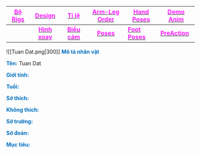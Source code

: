 

| [<span style="color:rgb(251, 31, 255)">**Bộ Rigs**</span>](file:///D:%5CPROJECTS%5CRich%20Man%5C1.Project%20Setup%5C4.Moho%20Rigs%5C2.%20Character%20Rigs%5CTuan%20Dat%5CTuan%20Dat.moho) |    [<span style="color:rgb(251, 31, 255)">**Design**</span>](file:///D:%5CPROJECTS%5CRich%20Man%5C1.Project%20Setup%5C2.Character%20Design%5CTuan%20Dat%5CRW%20file%5CTuan%20Dat%20Design.rw)     |                        [<span style="color:rgb(251, 31, 255)">**Tỉ lệ**</span>](file:///D:%5CPROJECTS%5CRich%20Man%5C1.Project%20Setup%5C2.Character%20Design%5CProportion.rw)                         |                       [<span style="color:rgb(251, 31, 255)">**Arm-Leg Order**</span>](file:///D:%5CPROJECTS%5CzShared%20Libraryz%5CRig%20Manual%5CRW%5CArm_leg%20Order.rw)                       | [<span style="color:rgb(251, 31, 255)">**Hand Poses**</span>](file:///D:%5CPROJECTS%5CzShared%20Libraryz%5CRig%20Manual%5CRW%5CHand%20Poses.rw) | [<span style="color:rgb(251, 31, 255)">**Demo Anim**</span>](file:///D:%5CPROJECTS%5CRich%20Man%5C1.Project%20Setup%5C2.Character%20Design%5CTuan%20Dat%5CDemo%20Animation%20Tuan%20Dat%5CDemo%20Animation%20Tuan%20Dat.mp4) |
| -------------------------------------------------------------------------------------------------------------------------------------------------------------------------------------------------- | :--------------------------------------------------------------------------------------------------------------------------------------------------------------------------------------------------------: | :-------------------------------------------------------------------------------------------------------------------------------------------------------------------------------------------------------: | :-----------------------------------------------------------------------------------------------------------------------------------------------------------------------------------------------: | ----------------------------------------------------------------------------------------------------------------------------------------------- | ---------------------------------------------------------------------------------------------------------------------------------------------------------------------------------------------------------------------------------------- |
|                                                                                                                                                                                                    | [<span style="color:rgb(251, 31, 255)">**Hình xoay**</span>](file:///D:%5CPROJECTS%5CRich%20Man%5C1.Project%20Setup%5C2.Character%20Design%5CTuan%20Dat%5CRW%20file%5CTuan%20Dat%20TurnAround.rw) | [<span style="color:rgb(251, 31, 255)">**Biểu cảm**</span>](file:///D:%5CPROJECTS%5CRich%20Man%5C1.Project%20Setup%5C2.Character%20Design%5CTuan%20Dat%5CRW%20file%5CTuan%20Dat%20Expression.rw) | [<span style="color:rgb(251, 31, 255)">**Poses**</span>](file:///D:%5CPROJECTS%5CRich%20Man%5C1.Project%20Setup%5C2.Character%20Design%5CTuan%20Dat%5CRW%20file%5CTuan%20Dat%20Poses.rw) | [<span style="color:rgb(251, 31, 255)">**Foot Poses**</span>](file:///D:%5CPROJECTS%5CzShared%20Libraryz%5CRig%20Manual%5CRW%5CFoot%20Poses.rw) | [<span style="color:rgb(251, 31, 255)">**PreAction**</span>](file:///D:%5CPROJECTS%5CRich%20Man%5C1.Project%20Setup%5C2.Character%20Design%5CTuan%20Dat%5CPreAction%20Tuan%20Dat%5CPreAction.mp4)                               |

![[Tuan Dat.png|300]]
<span style="font-weight:bold; color:rgb(0, 112, 192)">Mô tả nhân vật</span>

<span style="font-weight:bold; color:rgb(0, 112, 192)">Tên:</span> Tuan Dat

<span style="font-weight:bold; color:rgb(0, 112, 192)">Giới tính:</span> 

<span style="font-weight:bold; color:rgb(0, 112, 192)">Tuổi:</span> 

<span style="font-weight:bold; color:rgb(0, 112, 192)">Sở thích:</span> 

<span style="font-weight:bold; color:rgb(0, 112, 192)">Không thích:</span> 

<span style="font-weight:bold; color:rgb(0, 112, 192)">Sở trường:</span> 

<span style="font-weight:bold; color:rgb(0, 112, 192)">Sở đoản:</span> 

<span style="font-weight:bold; color:rgb(0, 112, 192)">Mục tiêu:</span> 

